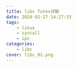 ```yaml
---
title: libc futex详解
date: 2024-02-27 14:27:33
tags:
	- linux
	- syscall
    - ipc
categories:
    - libc
cover: libc_01.png
---
```

